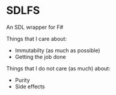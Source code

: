 # SDLFS
An SDL wrapper for F#

Things that I care about:

* Immutabilty (as much as possible)
* Getting the job done

Things that I do not care (as much) about:

* Purity
* Side effects
